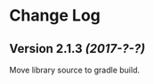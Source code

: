 Change Log
==========

Version 2.1.3 *(2017-?-?)*
----------------------------

Move library source to gradle build.
